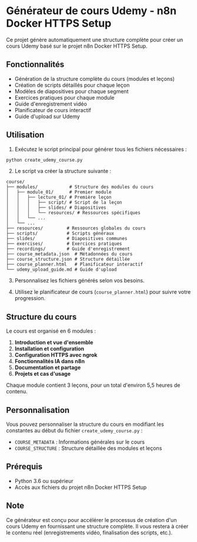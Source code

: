 # Générateur de cours Udemy - n8n Docker HTTPS Setup

Ce projet génère automatiquement une structure complète pour créer un cours Udemy basé sur le projet n8n Docker HTTPS Setup.

## Fonctionnalités

- Génération de la structure complète du cours (modules et leçons)
- Création de scripts détaillés pour chaque leçon
- Modèles de diapositives pour chaque segment
- Exercices pratiques pour chaque module
- Guide d'enregistrement vidéo
- Planificateur de cours interactif
- Guide d'upload sur Udemy

## Utilisation

1. Exécutez le script principal pour générer tous les fichiers nécessaires :
```bash
python create_udemy_course.py
```

2. Le script va créer la structure suivante :
```
course/
├── modules/            # Structure des modules du cours
│   ├── module_01/      # Premier module
│   │   ├── lecture_01/ # Première leçon
│   │   │   ├── script/ # Script de la leçon
│   │   │   ├── slides/ # Diapositives
│   │   │   └── resources/ # Ressources spécifiques
│   │   └── ...
│   └── ...
├── resources/         # Ressources globales du cours
├── scripts/           # Scripts généraux
├── slides/            # Diapositives communes
├── exercises/         # Exercices pratiques
├── recordings/        # Guide d'enregistrement
├── course_metadata.json  # Métadonnées du cours
├── course_structure.json # Structure détaillée
├── course_planner.html   # Planificateur interactif
└── udemy_upload_guide.md # Guide d'upload
```

3. Personnalisez les fichiers générés selon vos besoins.

4. Utilisez le planificateur de cours (`course_planner.html`) pour suivre votre progression.

## Structure du cours

Le cours est organisé en 6 modules :

1. **Introduction et vue d'ensemble**
2. **Installation et configuration**
3. **Configuration HTTPS avec ngrok**
4. **Fonctionnalités IA dans n8n**
5. **Documentation et partage**
6. **Projets et cas d'usage**

Chaque module contient 3 leçons, pour un total d'environ 5,5 heures de contenu.

## Personnalisation

Vous pouvez personnaliser la structure du cours en modifiant les constantes au début du fichier `create_udemy_course.py` :

- `COURSE_METADATA` : Informations générales sur le cours
- `COURSE_STRUCTURE` : Structure détaillée des modules et leçons

## Prérequis

- Python 3.6 ou supérieur
- Accès aux fichiers du projet n8n Docker HTTPS Setup

## Note

Ce générateur est conçu pour accélérer le processus de création d'un cours Udemy en fournissant une structure complète. Il vous restera à créer le contenu réel (enregistrements vidéo, finalisation des scripts, etc.).
